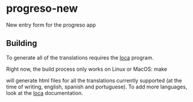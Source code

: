 # progreso-new
New entry form for the progreso app

## Building
To generate all of the translations requires
the [loca](https://github.com/MisionPLE/loca) program.

Right now, the build process only works on Linux or MacOS:
    make

will generate html files for all the translations currently supported
(at the time of writing, english, spanish and portuguese).  To add more languages,
look at the [loca](https://github.com/MisionPLE/loca) documentation.
